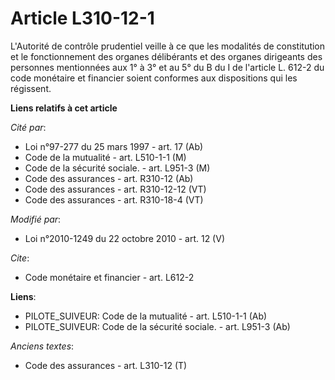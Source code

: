 # Article L310-12-1

L'Autorité de contrôle prudentiel veille à ce que les modalités de constitution et le fonctionnement des organes délibérants
et des organes dirigeants des personnes mentionnées aux 1° à 3° et au 5° du B du I de l'article L. 612-2 du code monétaire et
financier soient conformes aux dispositions qui les régissent.

**Liens relatifs à cet article**

_Cité par_:

  - Loi n°97-277 du 25 mars 1997 - art. 17 (Ab)
  - Code de la mutualité - art. L510-1-1 (M)
  - Code de la sécurité sociale. - art. L951-3 (M)
  - Code des assurances - art. R310-12 (Ab)
  - Code des assurances - art. R310-12-12 (VT)
  - Code des assurances - art. R310-18-4 (VT)

_Modifié par_:

  - Loi n°2010-1249 du 22 octobre 2010 - art. 12 (V)

_Cite_:

  - Code monétaire et financier - art. L612-2

**Liens**:

  - PILOTE_SUIVEUR: Code de la mutualité - art. L510-1-1 (Ab)
  - PILOTE_SUIVEUR: Code de la sécurité sociale. - art. L951-3 (Ab)

_Anciens textes_:

  - Code des assurances - art. L310-12 (T)
